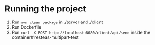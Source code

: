 # Running the project

1) Run `mvn clean package` in ./server and ./client
2) Run Dockerfile
3) Run `curl -X POST http://localhost:8080/client/api/send` inside the container# resteas-multipart-test

